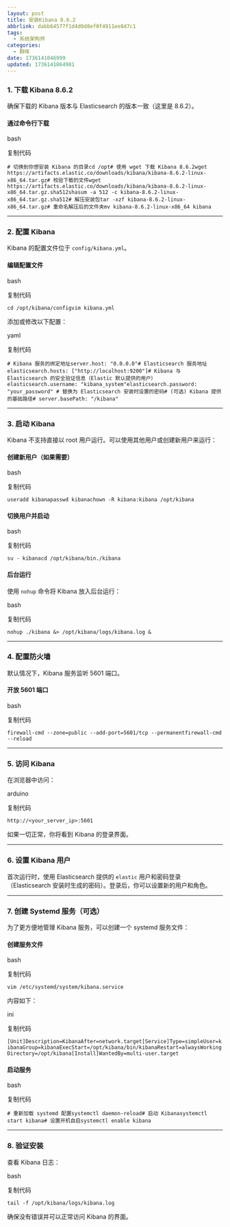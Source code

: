 ```yaml
---
layout: post
title: 安装Kibana 8.6.2
abbrlink: dabb64577f1d4d0d8ef0f4911ee8d7c1
tags:
  - 系统架构师
categories:
  - 群晖
date: 1736141046999
updated: 1736141064981
---
```


### **1. 下载 Kibana 8.6.2**

确保下载的 Kibana 版本与 Elasticsearch 的版本一致（这里是 8.6.2）。

#### **通过命令行下载**

bash

复制代码

`# 切换到你想安装 Kibana 的目录cd /opt# 使用 wget 下载 Kibana 8.6.2wget https://artifacts.elastic.co/downloads/kibana/kibana-8.6.2-linux-x86_64.tar.gz# 校验下载的文件wget https://artifacts.elastic.co/downloads/kibana/kibana-8.6.2-linux-x86_64.tar.gz.sha512shasum -a 512 -c kibana-8.6.2-linux-x86_64.tar.gz.sha512# 解压安装包tar -xzf kibana-8.6.2-linux-x86_64.tar.gz# 重命名解压后的文件夹mv kibana-8.6.2-linux-x86_64 kibana`

***

### **2. 配置 Kibana**

Kibana 的配置文件位于 `config/kibana.yml`。

#### **编辑配置文件**

bash

复制代码

`cd /opt/kibana/configvim kibana.yml`

添加或修改以下配置：

yaml

复制代码

`# Kibana 服务的绑定地址server.host: "0.0.0.0"# Elasticsearch 服务地址elasticsearch.hosts: ["http://localhost:9200"]# Kibana 与 Elasticsearch 的安全验证信息（Elastic 默认提供的用户）elasticsearch.username: "kibana_system"elasticsearch.password: "your_password" # 替换为 Elasticsearch 安装时设置的密码# (可选) Kibana 提供的基础路径# server.basePath: "/kibana"`

***

### **3. 启动 Kibana**

Kibana 不支持直接以 root 用户运行。可以使用其他用户或创建新用户来运行：

#### **创建新用户（如果需要）**

bash

复制代码

`useradd kibanapasswd kibanachown -R kibana:kibana /opt/kibana`

#### **切换用户并启动**

bash

复制代码

`su - kibanacd /opt/kibana/bin./kibana`

#### **后台运行**

使用 `nohup` 命令将 Kibana 放入后台运行：

bash

复制代码

`nohup ./kibana &> /opt/kibana/logs/kibana.log &`

***

### **4. 配置防火墙**

默认情况下，Kibana 服务监听 5601 端口。

#### **开放 5601 端口**

bash

复制代码

`firewall-cmd --zone=public --add-port=5601/tcp --permanentfirewall-cmd --reload`

***

### **5. 访问 Kibana**

在浏览器中访问：

arduino

复制代码

`http://<your_server_ip>:5601`

如果一切正常，你将看到 Kibana 的登录界面。

***

### **6. 设置 Kibana 用户**

首次运行时，使用 Elasticsearch 提供的 `elastic` 用户和密码登录（Elasticsearch 安装时生成的密码）。登录后，你可以设置新的用户和角色。

***

### **7. 创建 Systemd 服务（可选）**

为了更方便地管理 Kibana 服务，可以创建一个 systemd 服务文件：

#### **创建服务文件**

bash

复制代码

`vim /etc/systemd/system/kibana.service`

内容如下：

ini

复制代码

`[Unit]Description=KibanaAfter=network.target[Service]Type=simpleUser=kibanaGroup=kibanaExecStart=/opt/kibana/bin/kibanaRestart=alwaysWorkingDirectory=/opt/kibana[Install]WantedBy=multi-user.target`

#### **启动服务**

bash

复制代码

`# 重新加载 systemd 配置systemctl daemon-reload# 启动 Kibanasystemctl start kibana# 设置开机自启systemctl enable kibana`

***

### **8. 验证安装**

查看 Kibana 日志：

bash

复制代码

`tail -f /opt/kibana/logs/kibana.log`

确保没有错误并可以正常访问 Kibana 的界面。
